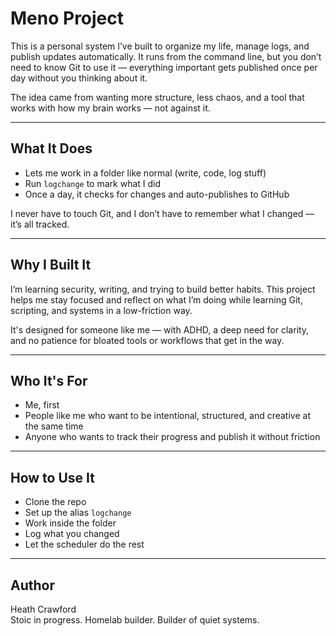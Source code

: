# Meno Project

This is a personal system I’ve built to organize my life, manage logs, and publish updates automatically. It runs from the command line, but you don’t need to know Git to use it — everything important gets published once per day without you thinking about it.

The idea came from wanting more structure, less chaos, and a tool that works with how my brain works — not against it.

---

## What It Does

- Lets me work in a folder like normal (write, code, log stuff)
- Run `logchange` to mark what I did
- Once a day, it checks for changes and auto-publishes to GitHub

I never have to touch Git, and I don’t have to remember what I changed — it’s all tracked.

---

## Why I Built It

I’m learning security, writing, and trying to build better habits. This project helps me stay focused and reflect on what I’m doing while learning Git, scripting, and systems in a low-friction way.

It's designed for someone like me — with ADHD, a deep need for clarity, and no patience for bloated tools or workflows that get in the way.

---

## Who It's For

- Me, first
- People like me who want to be intentional, structured, and creative at the same time
- Anyone who wants to track their progress and publish it without friction

---

## How to Use It

- Clone the repo
- Set up the alias `logchange`
- Work inside the folder
- Log what you changed
- Let the scheduler do the rest

---

## Author

Heath Crawford  
Stoic in progress. Homelab builder. Builder of quiet systems.
